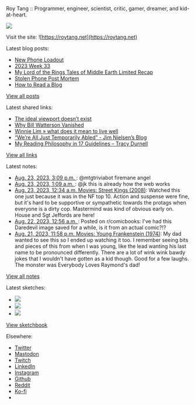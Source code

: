 Roy Tang :: Programmer, engineer, scientist, critic, gamer, dreamer, and kid-at-heart.

![](https://roytang.net/static/img/profile.jpg)

Visit the site: ![https://roytang.net](https://roytang.net)

Latest blog posts:

- [New Phone Loadout](https://roytang.net/2023/08/new-phone-loadout/)
- [2023 Week 33](https://roytang.net/2023/08/2023-week-33/)
- [My Lord of the Rings Tales of Middle Earth Limited Recap](https://roytang.net/2023/08/mtgltr-limited-recap/)
- [Stolen Phone Post Mortem](https://roytang.net/2023/08/stolen-phone-post-mortem/)
- [How to Read a Blog](https://roytang.net/2023/08/reading-blogs/)

[View all posts](https://roytang.net/blog)

Latest shared links:

- [The ideal viewport doesn’t exist](https://roytang.net/2023/08/54324b2735bca9c136d8d263547ee446/)
- [Why Bill Watterson Vanished](https://roytang.net/2023/08/8b2c44d667570e31f6b73b860f0f7a95/)
- [Winnie Lim » what does it mean to live well](https://roytang.net/2023/08/f388274d38c0a59e23c69b16bcef89f8/)
- [“We’re All Just Temporarily Abled” - Jim Nielsen’s Blog](https://roytang.net/2023/08/2330dd9decd18acd685c3c72473fcdf7/)
- [My Reading Philosophy in 17 Guidelines – Tracy Durnell](https://roytang.net/2023/08/9230b482363a4f62e9a3c8eca9e5806c/)

[View all links](https://roytang.net/links)

Latest notes:

- [Aug. 23, 2023, 3:09 p.m. ](https://roytang.net/2023/08/110937674859658795/): @mtgtriviabot firemane angel
- [Aug. 23, 2023, 1:09 a.m. ](https://roytang.net/2023/08/110934372688142808/): @jk this is already how the web works
- [Aug. 23, 2023, 12:34 a.m. Movies: Street Kings (2008)](https://roytang.net/2023/08/street-kings-2008/): Watched this one just because it was in the NF top 10. Action and suspense were fine, but it&#x27;s hard to be supportive or sympathetic towards the protags when everyone is a dirty cop. Mastermind was kind of obvious early on. House and Sgt Jeffords are here!
- [Aug. 22, 2023, 12:56 a.m. ](https://roytang.net/2023/08/15xd8r5/): Posted on r/comicbooks: I&#x27;ve had this Daredevil image saved for a while, is it from an actual comic?!?
- [Aug. 21, 2023, 11:58 p.m. Movies: Young Frankenstein (1974)](https://roytang.net/2023/08/young-frankenstein-1974/): My dad wanted to see this so I ended up watching it too. I remember seeing bits and pieces of this from when I was young, like the lead wanting his last name to be pronounced differently. There are a lot of wink wink bawdy jokes that I wouldn&#x27;t have gotten as a kid though. Good for a few laughs. The monster was Everybody Loves Raymond&#x27;s dad!

[View all notes](https://roytang.net/notes)

Latest sketches:


- ![](https://roytang.net/media/cache/a6/91/a691e8e5ea3ce73099ba719c9d195dca.jpg)
- ![](https://roytang.net/media/cache/6a/6a/6a6a50c5debd7b0864f953d27d218c9f.jpg)
- ![](https://roytang.net/media/cache/7a/d4/7ad4e6def8147d6f83590eb62ebf33e6.jpg)

[View sketchbook](https://roytang.net/albums/sketchbook)


Elsewhere:

- [Twitter](https://twitter.com/roytang)
- [Mastodon](https://indieweb.social/@roytang)
- [Twitch](https://twitch.tv/twitchyroy)
- [LinkedIn](https://www.linkedin.com/in/roytang)
- [Instagram](https://instagram.com/roytang0400)
- [Github](https://github.com/roytang)
- [Reddit](https://reddit.com/u/hungryroy)
- [Ko-fi](https://ko-fi.com/roytang)
- [](mailto:hello@roytang.net)
